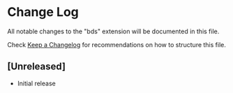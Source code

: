 # Change Log

All notable changes to the "bds" extension will be documented in this file.

Check [Keep a Changelog](http://keepachangelog.com/) for recommendations on how to structure this file.

## [Unreleased]

- Initial release
